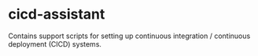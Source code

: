 # cicd-assistant
Contains support scripts for setting up continuous integration / continuous deployment (CICD) systems.
